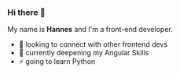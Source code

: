 ### Hi there 👋

My name is **Hannes** and I'm a front-end developer.

- 🔭 looking to connect with other frontend devs
- 🌱 currently deepening my Angular Skills 
- ⚡ going to learn Python
